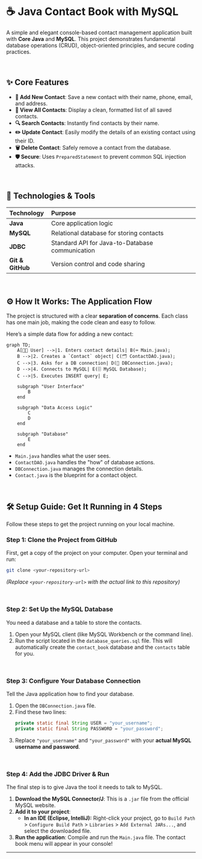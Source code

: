# ☕ Java Contact Book with MySQL

A simple and elegant console-based contact management application built with **Core Java** and **MySQL**. This project demonstrates fundamental database operations (CRUD), object-oriented principles, and secure coding practices.

<br>

## ✨ Core Features

*   **👤 Add New Contact**: Save a new contact with their name, phone, email, and address.
*   **📖 View All Contacts**: Display a clean, formatted list of all saved contacts.
*   **🔍 Search Contacts**: Instantly find contacts by their name.
*   **✏️ Update Contact**: Easily modify the details of an existing contact using their ID.
*   **🗑️ Delete Contact**: Safely remove a contact from the database.
*   **🛡️ Secure**: Uses `PreparedStatement` to prevent common SQL injection attacks.

<br>

## 🚀 Technologies & Tools

| Technology | Purpose |
| :--- | :--- |
| **Java** | Core application logic |
| **MySQL** | Relational database for storing contacts |
| **JDBC** | Standard API for Java-to-Database communication |
| **Git & GitHub** | Version control and code sharing |

<br>

## ⚙️ How It Works: The Application Flow

The project is structured with a clear **separation of concerns**. Each class has one main job, making the code clean and easy to follow.

Here’s a simple data flow for adding a new contact:

```mermaid
graph TD;
    A[👨‍💻 User] -->|1. Enters contact details| B(⌨️ Main.java);
    B -->|2. Creates a `Contact` object| C(🗂️ ContactDAO.java);
    C -->|3. Asks for a DB connection| D(🔌 DBConnection.java);
    D -->|4. Connects to MySQL| E(🗄️ MySQL Database);
    C -->|5. Executes INSERT query| E;

    subgraph "User Interface"
        B
    end

    subgraph "Data Access Logic"
        C
        D
    end

    subgraph "Database"
        E
    end
```
*   `Main.java` handles what the user sees.
*   `ContactDAO.java` handles the "how" of database actions.
*   `DBConnection.java` manages the connection details.
*   `Contact.java` is the blueprint for a contact object.

<br>

## 🛠️ Setup Guide: Get It Running in 4 Steps

Follow these steps to get the project running on your local machine.

### Step 1: Clone the Project from GitHub

First, get a copy of the project on your computer. Open your terminal and run:

```bash
git clone <your-repository-url>
```
*(Replace `<your-repository-url>` with the actual link to this repository)*

<br>

### Step 2: Set Up the MySQL Database

You need a database and a table to store the contacts.

1.  Open your MySQL client (like MySQL Workbench or the command line).
2.  Run the script located in the `database_queries.sql` file. This will automatically create the `contact_book` database and the `contacts` table for you.

<br>

### Step 3: Configure Your Database Connection

Tell the Java application how to find your database.

1.  Open the `DBConnection.java` file.
2.  Find these two lines:
    ```java
    private static final String USER = "your_username";
    private static final String PASSWORD = "your_password";
    ```
3.  Replace `"your_username"` and `"your_password"` with your **actual MySQL username and password**.

<br>

### Step 4: Add the JDBC Driver & Run

The final step is to give Java the tool it needs to talk to MySQL.

1.  **Download the MySQL Connector/J**: This is a `.jar` file from the official MySQL website.
2.  **Add it to your project**:
    *   **In an IDE (Eclipse, IntelliJ):** Right-click your project, go to `Build Path` > `Configure Build Path` > `Libraries` > `Add External JARs...`, and select the downloaded file.
3.  **Run the application**: Compile and run the `Main.java` file. The contact book menu will appear in your console!

---
